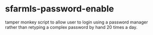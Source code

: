 # sfarmls-password-enable
tamper monkey script to allow user to login using a password manager rather than retyping a complex password by hand 20 times a day.
